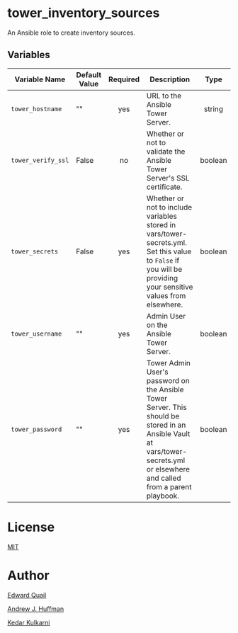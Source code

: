 # tower_inventory_sources
An Ansible role to create inventory sources.


## Variables
| Variable Name | Default Value | Required | Description | Type |
|---|---|:---:|---|:---:|
|`tower_hostname`|""|yes|URL to the Ansible Tower Server.| string |
|`tower_verify_ssl`|False|no|Whether or not to validate the Ansible Tower Server's SSL certificate.| boolean |
|`tower_secrets`|False|yes|Whether or not to include variables stored in vars/tower-secrets.yml.  Set this value to `False` if you will be providing your sensitive values from elsewhere.| boolean |
|`tower_username`|""|yes|Admin User on the Ansible Tower Server.| boolean |
|`tower_password`|""|yes|Tower Admin User's password on the Ansible Tower Server.  This should be stored in an Ansible Vault at vars/tower-secrets.yml or elsewhere and called from a parent playbook.| boolean |

# License
[MIT](LICENSE)

# Author
[Edward Quail](mailto:equail@redhat.com)  

[Andrew J. Huffman](https://github.com/ahuffman)

[Kedar Kulkarni](https://github.com/kedark3)
